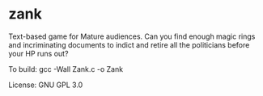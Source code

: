 # zank
Text-based game for Mature audiences. Can you find enough magic rings and incriminating documents to indict and retire all the politicians before your HP runs out?

To build: gcc -Wall Zank.c -o Zank

License: GNU GPL 3.0
